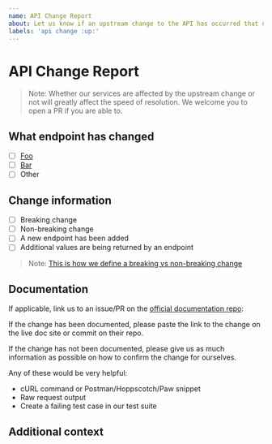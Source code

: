 ```yaml
---
name: API Change Report
about: Let us know if an upstream change to the API has occurred that needs to be triaged.
labels: 'api change :up:'
---
```


# API Change Report

> Note: Whether our services are affected by the upstream change or not will greatly affect the speed of resolution. We welcome you to open a PR if you are able to.

## What endpoint has changed

- [ ] [Foo](#)
- [ ] [Bar](#)
- [ ] Other

## Change information

- [ ] Breaking change
- [ ] Non-breaking change
- [ ] A new endpoint has been added
- [ ] Additional values are being returned by an endpoint

>Note: [This is how we define a breaking vs non-breaking change](https://help.projectorpsa.com/display/AD/Breaking+vs+Non-Breaking+Changes)

## Documentation

If applicable, link us to an issue/PR on the [official documentation repo](#):

<!-- foo-org/bar-repo# -->

If the change has been documented, please paste the link to the change on the live doc site or commit on their repo.

If the change has not been documented, please give us as much information as possible on how to confirm the change for ourselves.

Any of these would be very helpful:

- cURL command or Postman/Hoppscotch/Paw snippet
- Raw request output
- Create a failing test case in our test suite

## Additional context

<!-- Let us know if you can open a PR to address this change or add anything else that may be important to know while triaging. -->
